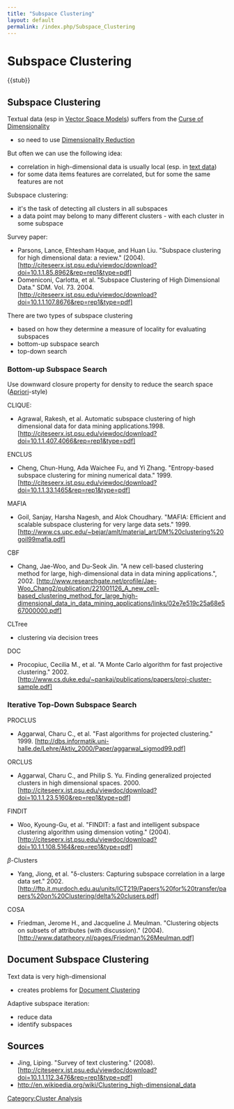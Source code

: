 ```yaml
---
title: "Subspace Clustering"
layout: default
permalink: /index.php/Subspace_Clustering
---
```


# Subspace Clustering

{{stub}}

## Subspace Clustering
Textual data (esp in [Vector Space Models](Vector_Space_Models)) suffers from the [Curse of Dimensionality](Curse_of_Dimensionality)
- so need to use [Dimensionality Reduction](Dimensionality_Reduction)


But often we can use the following idea:
- correlation in high-dimensional data is usually local (esp. in [text data](Text_Mining))
- for some data items features are correlated, but for some the same features are not


Subspace clustering:
- it's the task of detecting all clusters  in all subspaces 
- a data point may belong to many different clusters - with each cluster in some subspace 



Survey paper:
- Parsons, Lance, Ehtesham Haque, and Huan Liu. "Subspace clustering for high dimensional data: a review." (2004). [http://citeseerx.ist.psu.edu/viewdoc/download?doi=10.1.1.85.8962&rep=rep1&type=pdf]
- Domeniconi, Carlotta, et al. "Subspace Clustering of High Dimensional Data." SDM. Vol. 73. 2004. [http://citeseerx.ist.psu.edu/viewdoc/download?doi=10.1.1.107.8676&rep=rep1&type=pdf]


There are two types of subspace clustering
- based on how they determine a measure of locality for evaluating subspaces
- bottom-up subspace search 
- top-down search


### Bottom-up Subspace Search
Use downward closure property for density to reduce the search space ([Apriori](Apriori)-style)


CLIQUE:
- Agrawal, Rakesh, et al. Automatic subspace clustering of high dimensional data for data mining applications.1998. [http://citeseerx.ist.psu.edu/viewdoc/download?doi=10.1.1.407.4066&rep=rep1&type=pdf]

ENCLUS
- Cheng, Chun-Hung, Ada Waichee Fu, and Yi Zhang. "Entropy-based subspace clustering for mining numerical data." 1999. [http://citeseerx.ist.psu.edu/viewdoc/download?doi=10.1.1.33.1465&rep=rep1&type=pdf]

MAFIA 
- Goil, Sanjay, Harsha Nagesh, and Alok Choudhary. "MAFIA: Efficient and scalable subspace clustering for very large data sets." 1999. [http://www.cs.upc.edu/~bejar/amlt/material_art/DM%20clustering%20goil99mafia.pdf]

CBF
- Chang, Jae-Woo, and Du-Seok Jin. "A new cell-based clustering method for large, high-dimensional data in data mining applications.", 2002. [http://www.researchgate.net/profile/Jae-Woo_Chang2/publication/221001126_A_new_cell-based_clustering_method_for_large_high-dimensional_data_in_data_mining_applications/links/02e7e519c25a68e567000000.pdf]

CLTree
- clustering via decision trees 

DOC
- Procopiuc, Cecilia M., et al. "A Monte Carlo algorithm for fast projective clustering." 2002. [http://www.cs.duke.edu/~pankaj/publications/papers/proj-cluster-sample.pdf]


### Iterative Top-Down Subspace Search
PROCLUS 
- Aggarwal, Charu C., et al. "Fast algorithms for projected clustering." 1999. [http://dbs.informatik.uni-halle.de/Lehre/Aktiv_2000/Paper/aggarwal_sigmod99.pdf]

ORCLUS
- Aggarwal, Charu C., and Philip S. Yu. Finding generalized projected clusters in high dimensional spaces. 2000. [http://citeseerx.ist.psu.edu/viewdoc/download?doi=10.1.1.23.5160&rep=rep1&type=pdf]

FINDIT 
- Woo, Kyoung-Gu, et al. "FINDIT: a fast and intelligent subspace clustering algorithm using dimension voting." (2004). [http://citeseerx.ist.psu.edu/viewdoc/download?doi=10.1.1.108.5164&rep=rep1&type=pdf]

$\beta$-Clusters 
- Yang, Jiong, et al. "δ-clusters: Capturing subspace correlation in a large data set." 2002. [http://ftp.it.murdoch.edu.au/units/ICT219/Papers%20for%20transfer/papers%20on%20Clustering/delta%20clusers.pdf]

COSA
- Friedman, Jerome H., and Jacqueline J. Meulman. "Clustering objects on subsets of attributes (with discussion)." (2004). [http://www.datatheory.nl/pages/Friedman%26Meulman.pdf]



## Document Subspace Clustering
Text data is very high-dimensional 
- creates problems for [Document Clustering](Document_Clustering)


Adaptive subspace iteration:
- reduce data
- identify subspaces


## Sources
- Jing, Liping. "Survey of text clustering." (2008). [http://citeseerx.ist.psu.edu/viewdoc/download?doi=10.1.1.112.3476&rep=rep1&type=pdf]
- http://en.wikipedia.org/wiki/Clustering_high-dimensional_data

[Category:Cluster Analysis](Category_Cluster_Analysis)
